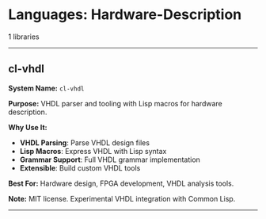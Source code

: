 # Languages: Hardware-Description

1 libraries

---

## cl-vhdl

**System Name:** `cl-vhdl`

**Purpose:** VHDL parser and tooling with Lisp macros for hardware description.

**Why Use It:**
- **VHDL Parsing**: Parse VHDL design files
- **Lisp Macros**: Express VHDL with Lisp syntax
- **Grammar Support**: Full VHDL grammar implementation
- **Extensible**: Build custom VHDL tools

**Best For:** Hardware design, FPGA development, VHDL analysis tools.

**Note:** MIT license. Experimental VHDL integration with Common Lisp.

---


